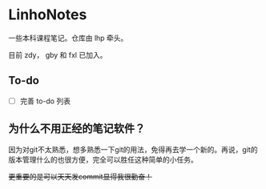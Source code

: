 # LinhoNotes
一些本科课程笔记。仓库由 lhp 牵头。

目前 zdy， gby 和 fxl 已加入。

## To-do

- [ ] 完善 to-do 列表

## 为什么不用正经的笔记软件？

因为对git不太熟悉，想多熟悉一下git的用法，免得再去学一个新的。再说，git的版本管理什么的也很方便，完全可以胜任这种简单的小任务。

~~更重要的是可以天天发commit显得我很勤奋！~~
